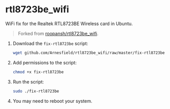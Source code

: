 # rtl8723be_wifi

WiFi fix for the Realtek RTL8723BE Wireless card in Ubuntu.

> Forked from [roopansh/rtl8723be_wifi](https://github.com/roopansh/rtl8723be_wifi).

1. Download the `fix-rtl8723be` script:

   ```sh
   wget github.com/Arnesfield/rtl8723be_wifi/raw/master/fix-rtl8723be
   ```

2. Add permissions to the script:

   ```sh
   chmod +x fix-rtl8723be
   ```

3. Run the script:

   ```sh
   sudo ./fix-rtl8723be
   ```

4. You may need to reboot your system.
